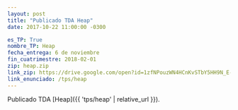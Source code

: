 ```yaml
---
layout: post
title: "Publicado TDA Heap"
date: 2017-10-22 11:00:00 -0300

es_TP: True
nombre_TP: Heap
fecha_entrega: 6 de noviembre
fin_cuatrimestre: 2018-02-01
zip: heap.zip
link_zip: https://drive.google.com/open?id=1zfNPouzWN4HCnKvSTbY5HH9N_E-qPG2n
link_enunciado: /tps/heap
---
```


Publicado TDA [Heap]({{ 'tps/heap' | relative_url }}).
